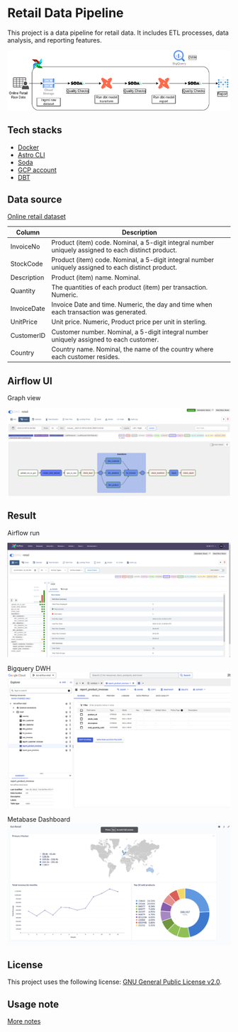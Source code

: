 # Retail Data Pipeline

This project is a data pipeline for retail data. It includes ETL processes, data analysis, and reporting features.

![Architect](./images/retail-pipeline.drawio.png)

## Tech stacks  

- [Docker](https://docs.docker.com/engine/install/)
- [Astro CLI](https://docs.astronomer.io/astro/cli/overview)
- [Soda](https://www.soda.io/)
- [GCP account](https://cloud.google.com/?hl=en)
- [DBT](https://docs.getdbt.com/docs/introduction)

## Data source  

[Online retail dataset](https://www.kaggle.com/datasets/tunguz/online-retail)

| Column | Description |
| --- | --- |
| InvoiceNo | Product (item) code. Nominal, a 5-digit integral number uniquely assigned to each distinct product. |
| StockCode | Product (item) code. Nominal, a 5-digit integral number uniquely assigned to each distinct product. |
| Description | Product (item) name. Nominal. |
| Quantity | The quantities of each product (item) per transaction. Numeric. |
| InvoiceDate | Invoice Date and time. Numeric, the day and time when each transaction was generated. |
| UnitPrice | Unit price. Numeric, Product price per unit in sterling. |
| CustomerID | Customer number. Nominal, a 5-digit integral number uniquely assigned to each customer. |
| Country | Country name. Nominal, the name of the country where each customer resides. |

## Airflow UI  

Graph view

![Aiflow UI](./images/DAG-graph-1.png)

## Result  

Airflow run

![Airflow run](./images/DAG-grid.png)

Bigquery DWH
![Bigquery](./images/report-prod-invoices.png)

Metabase Dashboard
![Dash board](./images/koi-retail-dashboard.png)

## License  

This project uses the following license: [GNU General Public License v2.0](./LICENSE).  

## Usage note  

[More notes](./notes/usage_note.md)  
